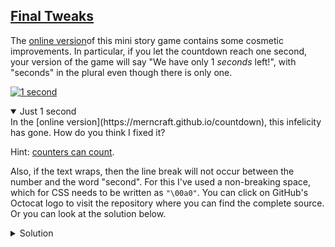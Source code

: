 <!-- Final Tweaks -->
<!-- Final Tweaks -->
<section
  id="final-tweaks"
  aria-labelledby="final-tweaks"
  data-item="Final Tweaks"
>
  <h2><a href="#Final Tweaks">Final Tweaks</a></h2>

The [online version](https://merncraft.github.io/countdown)of this mini story game contains some cosmetic improvements. In particular, if you let the countdown reach one second, your version of the game will say "We have only 1 *seconds* left!", with "seconds" in the plural even though there is only one.

[![1 second](images/second.webp)](https://merncraft.github.io/countdown/)


<details class="challenge" open>
<summary>Just 1 second</summary>
In the [online version](https://merncraft.github.io/countdown), this infelicity has gone. How do you think I fixed it?

Hint: [counters can count](https://merncraft.github.io/counter-styles/).

Also, if the text wraps, then the line break will not occur between the number and the word "second". For this I've used a non-breaking space, which for CSS needs to be written as `"\00a0"`. You can click on GitHub's Octocat logo to visit the repository where you can find the complete source. Or you can look at the solution below.

<details class="solution">
<summary>Solution</summary>
```css
<i>body {
  --display: none;
  </i><b>counter-reset:
    countdown 10
    second 2 /* used with the seconds counter-style */
  ;</b><i>
  animation: timer 10s step-end forwards paused;
}

</i><b>/* Create a counter-style to use "2 seconds" and "1 second"
 * correctly. Use a non-breaking space between the number
 * and "seconds" so that the whole chunk "X seconds" will 
 * wrap to the next line together.
 */
@counter-style seconds {
  system: cyclic;
  symbols: "\00A0second" "\00A0seconds";
}</b>
```
```css-s
/* lines skipped */
```
```css-#67
<i>span::before {
  content: "My hero!";
  display: block;
}

span::after {
  content: "You saved us </i><b>all... with only " counter(countdown) counter(second, seconds) " to go!"</b><i>
}

input:not(:checked) {
  & ~ span::before {
    content: "Click me! Before it's too late...";
  }

  & ~ span::after {
    content: "We have only " counter(countdown) </i><b>counter(second, seconds)</b><i> " left!";
  }
}</i>
```

</details>
</details>

</section>